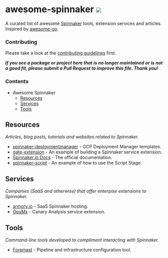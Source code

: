 # awesome-spinnaker [<img src="http://join.spinnaker.io/badge.svg">](http://join.spinnaker.io)

A curated list of awesome [Spinnaker](http://spinnaker.io) tools, extension 
services and articles. Inspired by [awesome-go](https://github.com/avelino/awesome-go).

### Contributing

Please take a look at the [contributing guidelines](CONTRIBUTING.md) first.

**_If you see a package or project here that is no longer maintained or is not a good fit,
please submit a Pull Request to improve this file. Thank you!_**

### Contents

* Awesome Spinnaker
  * [Resources](#resources)
  * [Services](#services)
  * [Tools](#tools)

## Resources

_Articles, blog posts, tutorials and websites related to Spinnaker._

* [spinnaker-deploymentmanager](https://github.com/GoogleCloudPlatform/spinnaker-deploymentmanager) - GCP Deployment Manager templates.
* [gate-extension](https://github.com/ajordens/gate-extension) - An example of building a Spinnaker service extension.
* [Spinnaker.io Docs](http://spinnaker.io/docs) - The official documentation.
* [spinnaker-script](https://github.com/j-oconnor/spinnaker-script) - An example of how to use the Script Stage.

## Services

_Companies (SaaS and otherwise) that offer enterpise extensions to Spinnaker._

* [armory.io](http://www.armory.io/) - SaaS Spinnaker hosting.
* [OpsMx](http://opsmx.com/) - Canary Analysis service extension.

## Tools

_Command-line tools developed to compliment interacting with Spinnaker._

* [Foremast](https://github.com/gogoair/foremast) - Pipeline and infrastructure configuration tool.
